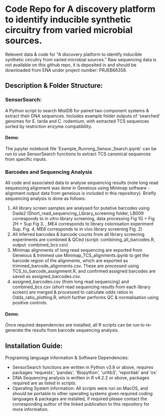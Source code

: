 # Code Repo for A discovery platform to identify inducible synthetic circuitry from varied microbial sources.

Relevent data & code for "A discovery platform to identify inducible synthetic circuitry from varied microbial sources."
Raw sequencing data is not available on this github repo, it is deposited in and should be downloaded from ENA under project number: PRJEB66358. 

## Description & Folder Structure: 

### SensorSearch: 
A Python script to search MistDB for paired two component systems &amp; extract their DNA sequences. Includes example folder outputs of 'searched' genomes for E. tarda and C. rodentium, with extracted TCS sequences sorted by restriction enzyme compatibility. 

#### Demo: 
The jupyter notebook file 'Example_Running_Sensor_Search.ipynb' can be run to use SensorSearch functions to extract TCS canonical sequences from specific inputs.

### Barcodes and Sequencing Analysis
All code and associated data to analyse sequencing results (note long read sequencing alignment was done in Geneious using Minimap software - alignment output data from geneious is included in this repository). Briefly sequencing analysis is done as follows: 
1. All library screen samples are analysed for putative barcodes using Dada2 (Short_read_sequencing_Library_screening folder, LB009 corresponds to in vitro library screening, data processing Fig 1G + Fig 2H + Sup Fig 3. , ME4 corresponds to library colonisation experiment Sup. Fig. 4, ME6 corresponds to in vivo library screening Fig. 2)
2. All inferred barcodes & barcode counts from all library screening experiments are combined & QCed (script: combining_all_barcodes.R, output: combined_bcs.csv)
3. Minimap alignments of long read sequencing are exported from Geneious & trimmed use Minimap_TCS_alignments.ipynb to get the barcode region of the alignments, which are exported as trimmed_barcode_alignments.csv. These are processed using TCS_to_barcode_assignment.R, and confirmed assigned barcodes are saved as assigned_barcodes.csv. 
4. assigned_barcodes.csv (from long read sequencing) and combined_bcs.csv (short read sequencing results from each library screen) are merged & processed to calculate odds ratios in Odds_ratio_plotting.R, which further performs QC & normalisation using positive controls. 

#### Demo: 
Once required dependencies are installed, all R scripts can be run to re-generate the results from barcode sequencing analysis. 

## Installation Guide: 
Programing language information & Software Dependencies: 
- SensorSearch functions are written in Python v3.8 or above, requires packages 'requests', 'pandas', 'Biopython', 'urllib3', 'reportlab' and 'os' 
- DNA Sequencing analysis is written in R v4.2.2 or above, packages required are as listed in scripts. 
- Operating System information: All scripts were run on MacOS, and should be portable to other operating systems given required coding languages & packages are installed, if required please contact the corresponding author of the linked publication to this repository for more information. 








